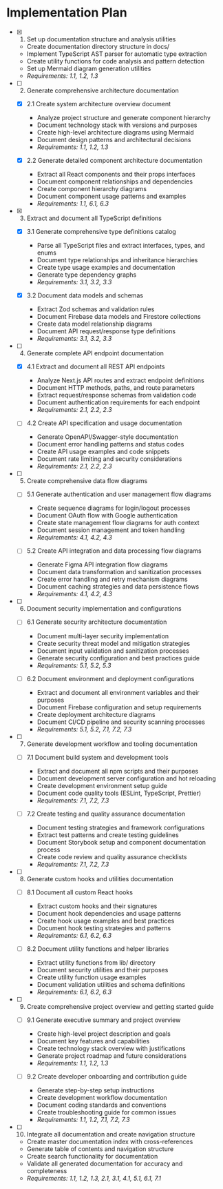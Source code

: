 # Implementation Plan

- [x] 1. Set up documentation structure and analysis utilities

  - Create documentation directory structure in docs/
  - Implement TypeScript AST parser for automatic type extraction
  - Create utility functions for code analysis and pattern detection
  - Set up Mermaid diagram generation utilities
  - _Requirements: 1.1, 1.2, 1.3_

- [ ] 2. Generate comprehensive architecture documentation

  - [x] 2.1 Create system architecture overview document

    - Analyze project structure and generate component hierarchy
    - Document technology stack with versions and purposes
    - Create high-level architecture diagrams using Mermaid
    - Document design patterns and architectural decisions
    - _Requirements: 1.1, 1.2, 1.3_

  - [x] 2.2 Generate detailed component architecture documentation
    - Extract all React components and their props interfaces
    - Document component relationships and dependencies
    - Create component hierarchy diagrams
    - Document component usage patterns and examples
    - _Requirements: 1.1, 6.1, 6.3_

- [x] 3. Extract and document all TypeScript definitions

  - [x] 3.1 Generate comprehensive type definitions catalog

    - Parse all TypeScript files and extract interfaces, types, and enums
    - Document type relationships and inheritance hierarchies
    - Create type usage examples and documentation
    - Generate type dependency graphs
    - _Requirements: 3.1, 3.2, 3.3_

  - [x] 3.2 Document data models and schemas
    - Extract Zod schemas and validation rules
    - Document Firebase data models and Firestore collections
    - Create data model relationship diagrams
    - Document API request/response type definitions
    - _Requirements: 3.1, 3.2, 3.3_

- [ ] 4. Generate complete API endpoint documentation

  - [x] 4.1 Extract and document all REST API endpoints

    - Analyze Next.js API routes and extract endpoint definitions
    - Document HTTP methods, paths, and route parameters
    - Extract request/response schemas from validation code
    - Document authentication requirements for each endpoint
    - _Requirements: 2.1, 2.2, 2.3_

  - [ ] 4.2 Create API specification and usage documentation
    - Generate OpenAPI/Swagger-style documentation
    - Document error handling patterns and status codes
    - Create API usage examples and code snippets
    - Document rate limiting and security considerations
    - _Requirements: 2.1, 2.2, 2.3_

- [ ] 5. Create comprehensive data flow diagrams

  - [ ] 5.1 Generate authentication and user management flow diagrams

    - Create sequence diagrams for login/logout processes
    - Document OAuth flow with Google authentication
    - Create state management flow diagrams for auth context
    - Document session management and token handling
    - _Requirements: 4.1, 4.2, 4.3_

  - [ ] 5.2 Create API integration and data processing flow diagrams
    - Generate Figma API integration flow diagrams
    - Document data transformation and sanitization processes
    - Create error handling and retry mechanism diagrams
    - Document caching strategies and data persistence flows
    - _Requirements: 4.1, 4.2, 4.3_

- [ ] 6. Document security implementation and configurations

  - [ ] 6.1 Generate security architecture documentation

    - Document multi-layer security implementation
    - Create security threat model and mitigation strategies
    - Document input validation and sanitization processes
    - Generate security configuration and best practices guide
    - _Requirements: 5.1, 5.2, 5.3_

  - [ ] 6.2 Document environment and deployment configurations
    - Extract and document all environment variables and their purposes
    - Document Firebase configuration and setup requirements
    - Create deployment architecture diagrams
    - Document CI/CD pipeline and security scanning processes
    - _Requirements: 5.1, 5.2, 7.1, 7.2, 7.3_

- [ ] 7. Generate development workflow and tooling documentation

  - [ ] 7.1 Document build system and development tools

    - Extract and document all npm scripts and their purposes
    - Document development server configuration and hot reloading
    - Create development environment setup guide
    - Document code quality tools (ESLint, TypeScript, Prettier)
    - _Requirements: 7.1, 7.2, 7.3_

  - [ ] 7.2 Create testing and quality assurance documentation
    - Document testing strategies and framework configurations
    - Extract test patterns and create testing guidelines
    - Document Storybook setup and component documentation process
    - Create code review and quality assurance checklists
    - _Requirements: 7.1, 7.2, 7.3_

- [ ] 8. Generate custom hooks and utilities documentation

  - [ ] 8.1 Document all custom React hooks

    - Extract custom hooks and their signatures
    - Document hook dependencies and usage patterns
    - Create hook usage examples and best practices
    - Document hook testing strategies and patterns
    - _Requirements: 6.1, 6.2, 6.3_

  - [ ] 8.2 Document utility functions and helper libraries
    - Extract utility functions from lib/ directory
    - Document security utilities and their purposes
    - Create utility function usage examples
    - Document validation utilities and schema definitions
    - _Requirements: 6.1, 6.2, 6.3_

- [ ] 9. Create comprehensive project overview and getting started guide

  - [ ] 9.1 Generate executive summary and project overview

    - Create high-level project description and goals
    - Document key features and capabilities
    - Create technology stack overview with justifications
    - Generate project roadmap and future considerations
    - _Requirements: 1.1, 1.2, 1.3_

  - [ ] 9.2 Create developer onboarding and contribution guide
    - Generate step-by-step setup instructions
    - Create development workflow documentation
    - Document coding standards and conventions
    - Create troubleshooting guide for common issues
    - _Requirements: 1.1, 1.2, 7.1, 7.2, 7.3_

- [ ] 10. Integrate all documentation and create navigation structure
  - Create master documentation index with cross-references
  - Generate table of contents and navigation structure
  - Create search functionality for documentation
  - Validate all generated documentation for accuracy and completeness
  - _Requirements: 1.1, 1.2, 1.3, 2.1, 3.1, 4.1, 5.1, 6.1, 7.1_

